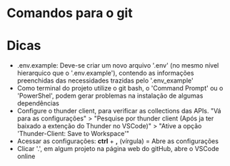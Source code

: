 # Comandos para o git 

# Dicas
* .env.example: Deve-se criar um novo arquivo '.env' (no mesmo nível hierarquico que o '.env.example'), contendo as informações preenchidas das necessidades trazidas pelo '.env_example'
* Como terminal do projeto utilize o git bash, o 'Command Prompt' ou o 'PowerShel', podem gerar problemas na instalação de algumas dependências
* Configure o thunder client, para verificar as collections das APIs. "Vá para as configurações" > "Pesquise por thunder client (Após ja ter baixado a extenção do Thunder no VSCode)" > "Ative a opção 'Thunder-Client: Save to Workspace'"
* Acessar as configurações: <b>ctrl</b> + <b>,</b> (vírgula) = Abre as configurações
* Clicar '.', em algum projeto na página web do gitHub, abre o VSCode online